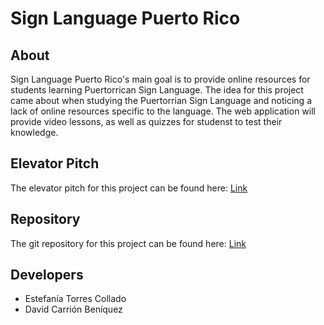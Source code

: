 # Sign Language Puerto Rico

## About

Sign Language Puerto Rico's main goal is to provide online resources for students learning Puertorrican Sign Language. The idea for this project came about when studying the Puertorrian Sign Language and noticing a lack of online resources specific to the language. The web application will provide video lessons, as well as quizzes for studenst to test their knowledge.

## Elevator Pitch

The elevator pitch for this project can be found here: [Link](https://www.youtube.com/watch?v=PzEMYgdyaEw)

## Repository

The git repository for this project can be found here: [Link](https://github.com/Dav1497/sign-language-pr)

## Developers

- Estefanía Torres Collado
- David Carrión Beníquez



